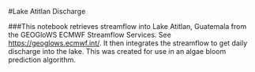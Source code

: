 #Lake Atitlan Discharge

###This notebook retrieves streamflow into Lake Atitlan, Guatemala from the GEOGloWS ECMWF Streamflow Services. See https://geoglows.ecmwf.int/. It then integrates the streamflow to get daily discharge into the lake. This was created for use in an algae bloom prediction algorithm. 
